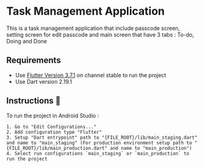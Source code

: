 # Task Management Application
This is a task management application that include passcode screen, setting screen for edit passcode and main screen that have 3 tabs : To-do, Doing and Done

## Requirements
- Use [Flutter Version 3.7.1](https://docs.flutter.dev/release/archive?tab=macos) on channel stable to run the project
- Use Dart version 2.19.1

## Instructions 💬
To run the project in Android Studio :

```
1. Go to "Edit Configurations..."
2. Add configuration type "Flutter"
3. Setup "Dart entrypoint" path to "{FILE_ROOT}/lib/main_staging.dart" and name to "main_staging" (For production environment setup path to "{FILE_ROOT}/lib/main_production.dart" and name to "main_production")
4. Select run configurations `main_staging` or `main_production` to run the project
```
